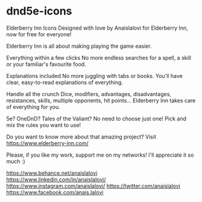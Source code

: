 # dnd5e-icons
Elderberry Inn Icons Designed with love by Anaislalovi for Elderberry Inn, now for free for everyone!


Elderberry Inn is all about making playing the game easier.

Everything within a few clicks
No more endless searches for a spell, a skill or your familiar's favourite food.

Explanations included
No more juggling with tabs or books. You'll have clear, easy-to-read explanations of everything.

Handle all the crunch
Dice, modifiers, advantages, disadvantages, resistances, skills, multiple opponents, hit points... Elderberry Inn takes care of everything for you.

5e? OneDnD? Tales of the Valiant?
No need to choose just one! Pick and mix the rules you want to use!

Do you want to know more about that amazing project? Visit https://www.elderberry-inn.com/


Please, if you like my work, support me on my networks! I'll appreciate it so much :) 

https://www.behance.net/anaislalovi
https://www.linkedin.com/in/anaislalovi/
https://www.instagram.com/anaislalovi/
https://twitter.com/anaislalovi
https://www.facebook.com/anais.lalovi
